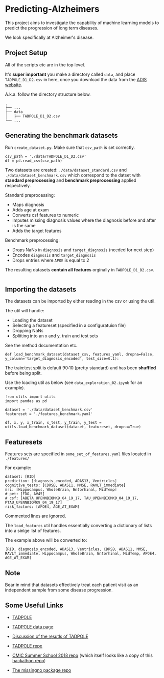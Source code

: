 # Predicting-Alzheimers

This project aims to investigate the capability of machine learning models to predict the progression of long term diseases.

We look specifically at Alzheimer's disease.

## Project Setup

All of the scripts etc are in the top level.

It's **super important** you make a directory called `data`, and place `TADPOLE_D1_D2.csv` in here, once you download the data from the [ADIS website](https://ida.loni.usc.edu/login.jsp).

A.k.a. follow the directory structure below.

```
.
├── ...
├── data
│   ├── TADPOLE_D1_D2.csv
└── ...    
```

## Generating the benchmark datasets

Run `create_dataset.py`. Make sure that `csv_path` is set correctly.

```
csv_path = './data/TADPOLE_D1_D2.csv'
df = pd.read_csv(csv_path)
```


Two datasets are created: `./data/dataset_standard.csv` and `./data/dataset_benchmark.csv` which correspond to the datset with **standard preprocessing** and **benchmark preprocessing** applied respectively.

Standard preprocessing:
- Maps diagnosis
- Adds age at exam
- Converts csf features to numeric
- Imputes missing diagnosis values where the diagnosis before and after is the same
- Adds the target features

Benchmark preprocessing:
- Drops NaNs in `diagnosis` and `target_diagnosis` (needed for next step)
- Encodes `diagnosis` and `target_diagnosis`
- Drops entries where `APOE` is equal to 2

The resulting datasets **contain all features** orginally in `TADPOLE_D1_D2.csv`.

```

```

## Importing the datasets

The datasets can be imported by either reading in the csv or using the util.

The util will handle:
- Loading the dataset
- Selecting a featureset (specified in a configuratuion file)
- Dropping NaNs
- Splitting into an x and y, train and test sets

See the method documentation etc.

```
def load_benchmark_dataset(dataset_csv, features_yaml, dropna=False, y_column='target_diagnosis_encoded', test_size=0.1):
```

The train:test split is default 90:10 (pretty standard) and has been **shuffled** before being split.

Use the loading util as below (see `data_exploration_02.ipynb` for an example).

```
from utils import utils
import pandas as pd

dataset = './data/dataset_benchmark.csv'
featureset = './features_benchmark.yaml'

df, x, y, x_train, x_test, y_train, y_test = utils.load_benchmark_dataset(dataset, featureset, dropna=True)
```

## Featuresets

Features sets are specified in `some_set_of_features.yaml` files located in `./features/`

For example:

```
dataset: [RID]
prediction: [diagnosis_encoded, ADAS13, Ventricles]
cognitive_tests: [CDRSB, ADAS11, MMSE, RAVLT_immediate]
mri: [Hippocampus, WholeBrain, Entorhinal, MidTemp]
# pet: [FDG, AV45]
# csf: [ABETA_UPENNBIOMK9_04_19_17, TAU_UPENNBIOMK9_04_19_17, PTAU_UPENNBIOMK9_04_19_17]
risk_factors: [APOE4, AGE_AT_EXAM]
```

Commented lines are ignored.

The `load_features` util handles essentially converting a dictionary of lists into a sinlge list of features.

The example above will be converted to:

```
[RID, diagnosis_encoded, ADAS13, Ventricles, CDRSB, ADAS11, MMSE, RAVLT_immediate, Hippocampus, WholeBrain, Entorhinal, MidTemp, APOE4, AGE_AT_EXAM]
```

## **Note**

Bear in mind that datasets effectively treat each patient visit as an independent sample from some disease progression.

## Some Useful Links

- [TADPOLE](https://tadpole.grand-challenge.org/Home/)

- [TADPOLE data page](https://tadpole.grand-challenge.org/Data/)

- [Discussion of the resutls of TADPOLE](https://tadpole.grand-challenge.org/Results/)

- [TADPOLE repo](https://github.com/noxtoby/TADPOLE)

- [CMIC Summer School 2018 repo](https://github.com/mrazvan22/disProgModSummerSchool) (which itself looks like a copy of this [hackathon repo](https://github.com/swhustla/pycon2017-alzheimers-hack))

- [The missingno package repo](https://github.com/ResidentMario/missingno/blob/master/README.md)
